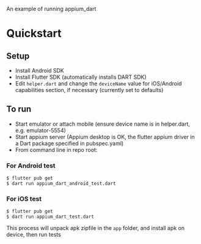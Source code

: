 An example of running appium_dart

# Quickstart
## Setup
* Install Android SDK
* Install Flutter SDK (automatically installs DART SDK)
* Edit `helper.dart` and change the `deviceName` value for iOS/Android capabilities section, if necessary (currently set to defaults)

## To run
* Start emulator or attach mobile (ensure device name is in helper.dart, e.g. emulator-5554)
* Start appium server (Appium desktop is OK, the flutter appium driver in a Dart package specified in pubspec.yaml)
* From command line in repo root:
### For Android test
```
$ flutter pub get
$ dart run appium_dart_android_test.dart
```
### For iOS test
```
$ flutter pub get
$ dart run appium_dart_test.dart
```
This process will unpack apk zipfile in the `app` folder, and install apk on device, then run tests
